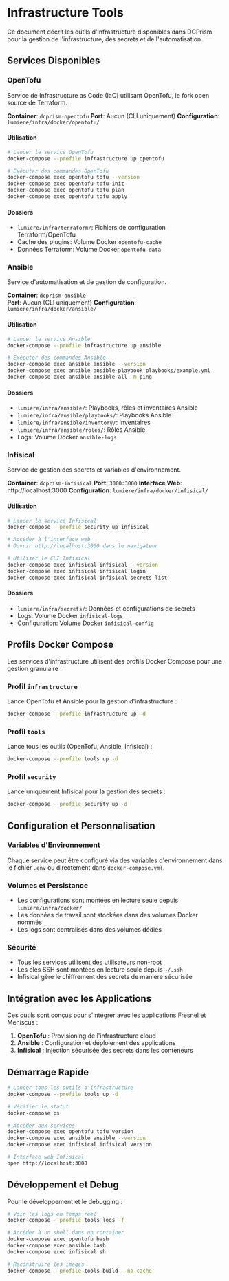# Infrastructure Tools

Ce document décrit les outils d'infrastructure disponibles dans DCPrism pour la gestion de l'infrastructure, des secrets et de l'automatisation.

## Services Disponibles

### OpenTofu
Service de Infrastructure as Code (IaC) utilisant OpenTofu, le fork open source de Terraform.

**Container**: `dcprism-opentofu`
**Port**: Aucun (CLI uniquement)
**Configuration**: `lumiere/infra/docker/opentofu/`

#### Utilisation
```bash
# Lancer le service OpenTofu
docker-compose --profile infrastructure up opentofu

# Exécuter des commandes OpenTofu
docker-compose exec opentofu tofu --version
docker-compose exec opentofu tofu init
docker-compose exec opentofu tofu plan
docker-compose exec opentofu tofu apply
```

#### Dossiers
- `lumiere/infra/terraform/`: Fichiers de configuration Terraform/OpenTofu
- Cache des plugins: Volume Docker `opentofu-cache`
- Données Terraform: Volume Docker `opentofu-data`

### Ansible
Service d'automatisation et de gestion de configuration.

**Container**: `dcprism-ansible`  
**Port**: Aucun (CLI uniquement)
**Configuration**: `lumiere/infra/docker/ansible/`

#### Utilisation
```bash
# Lancer le service Ansible
docker-compose --profile infrastructure up ansible

# Exécuter des commandes Ansible
docker-compose exec ansible ansible --version
docker-compose exec ansible ansible-playbook playbooks/example.yml
docker-compose exec ansible ansible all -m ping
```

#### Dossiers
- `lumiere/infra/ansible/`: Playbooks, rôles et inventaires Ansible
- `lumiere/infra/ansible/playbooks/`: Playbooks Ansible
- `lumiere/infra/ansible/inventory/`: Inventaires
- `lumiere/infra/ansible/roles/`: Rôles Ansible
- Logs: Volume Docker `ansible-logs`

### Infisical
Service de gestion des secrets et variables d'environnement.

**Container**: `dcprism-infisical`
**Port**: `3000:3000`
**Interface Web**: http://localhost:3000
**Configuration**: `lumiere/infra/docker/infisical/`

#### Utilisation
```bash
# Lancer le service Infisical
docker-compose --profile security up infisical

# Accéder à l'interface web
# Ouvrir http://localhost:3000 dans le navigateur

# Utiliser le CLI Infisical
docker-compose exec infisical infisical --version
docker-compose exec infisical infisical login
docker-compose exec infisical infisical secrets list
```

#### Dossiers
- `lumiere/infra/secrets/`: Données et configurations de secrets
- Logs: Volume Docker `infisical-logs`
- Configuration: Volume Docker `infisical-config`

## Profils Docker Compose

Les services d'infrastructure utilisent des profils Docker Compose pour une gestion granulaire :

### Profil `infrastructure`
Lance OpenTofu et Ansible pour la gestion d'infrastructure :
```bash
docker-compose --profile infrastructure up -d
```

### Profil `tools` 
Lance tous les outils (OpenTofu, Ansible, Infisical) :
```bash
docker-compose --profile tools up -d
```

### Profil `security`
Lance uniquement Infisical pour la gestion des secrets :
```bash
docker-compose --profile security up -d
```

## Configuration et Personnalisation

### Variables d'Environnement
Chaque service peut être configuré via des variables d'environnement dans le fichier `.env` ou directement dans `docker-compose.yml`.

### Volumes et Persistance
- Les configurations sont montées en lecture seule depuis `lumiere/infra/docker/`
- Les données de travail sont stockées dans des volumes Docker nommés
- Les logs sont centralisés dans des volumes dédiés

### Sécurité
- Tous les services utilisent des utilisateurs non-root
- Les clés SSH sont montées en lecture seule depuis `~/.ssh`
- Infisical gère le chiffrement des secrets de manière sécurisée

## Intégration avec les Applications

Ces outils sont conçus pour s'intégrer avec les applications Fresnel et Meniscus :

1. **OpenTofu** : Provisioning de l'infrastructure cloud
2. **Ansible** : Configuration et déploiement des applications
3. **Infisical** : Injection sécurisée des secrets dans les conteneurs

## Démarrage Rapide

```bash
# Lancer tous les outils d'infrastructure
docker-compose --profile tools up -d

# Vérifier le statut
docker-compose ps

# Accéder aux services
docker-compose exec opentofu tofu version
docker-compose exec ansible ansible --version
docker-compose exec infisical infisical version

# Interface web Infisical
open http://localhost:3000
```

## Développement et Debug

Pour le développement et le debugging :

```bash
# Voir les logs en temps réel
docker-compose --profile tools logs -f

# Accéder à un shell dans un container
docker-compose exec opentofu bash
docker-compose exec ansible bash
docker-compose exec infisical sh

# Reconstruire les images
docker-compose --profile tools build --no-cache
```
